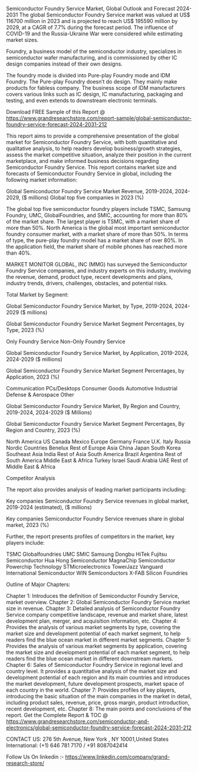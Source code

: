 Semiconductor Foundry Service Market, Global Outlook and Forecast 2024-2031
The global Semiconductor Foundry Service market was valued at US$ 116700 million in 2023 and is projected to reach US$ 195590 million by 2029, at a CAGR of 7.7% during the forecast period. The influence of COVID-19 and the Russia-Ukraine War were considered while estimating market sizes.

Foundry, a business model of the semiconductor industry, specializes in semiconductor wafer manufacturing, and is commissioned by other IC design companies instead of their own designs.

The foundry mode is divided into Pure-play Foundry mode and IDM Foundry. The Pure-play Foundry doesn’t do design. They mainly make products for fabless company. The business scope of IDM manufacturers covers various links such as IC design, IC manufacturing, packaging and testing, and even extends to downstream electronic terminals.

Download FREE Sample of this Report @ https://www.grandresearchstore.com/report-sample/global-semiconductor-foundry-service-forecast-2024-2031-212

This report aims to provide a comprehensive presentation of the global market for Semiconductor Foundry Service, with both quantitative and qualitative analysis, to help readers develop business/growth strategies, assess the market competitive situation, analyze their position in the current marketplace, and make informed business decisions regarding Semiconductor Foundry Service. This report contains market size and forecasts of Semiconductor Foundry Service in global, including the following market information:

Global Semiconductor Foundry Service Market Revenue, 2019-2024, 2024-2029, ($ millions)
Global top five companies in 2023 (%)

The global top five semiconductor foundry players include TSMC, Samsung Foundry, UMC, GlobalFoundries, and SMIC, accounting for more than 80% of the market share. The largest player is TSMC, with a market share of more than 50%. North America is the global most important semiconductor foundry consumer market, with a market share of more than 50%. In terms of type, the pure-play foundry model has a market share of over 80%. In the application field, the market share of mobile phones has reached more than 40%.

MARKET MONITOR GLOBAL, INC (MMG) has surveyed the Semiconductor Foundry Service companies, and industry experts on this industry, involving the revenue, demand, product type, recent developments and plans, industry trends, drivers, challenges, obstacles, and potential risks.

Total Market by Segment:

Global Semiconductor Foundry Service Market, by Type, 2019-2024, 2024-2029 ($ millions)

Global Semiconductor Foundry Service Market Segment Percentages, by Type, 2023 (%)

Only Foundry Service
Non-Only Foundry Service

Global Semiconductor Foundry Service Market, by Application, 2019-2024, 2024-2029 ($ millions)

Global Semiconductor Foundry Service Market Segment Percentages, by Application, 2023 (%)

Communication
PCs/Desktops
Consumer Goods
Automotive
Industrial
Defense & Aerospace
Other

Global Semiconductor Foundry Service Market, By Region and Country, 2019-2024, 2024-2029 ($ Millions)

Global Semiconductor Foundry Service Market Segment Percentages, By Region and Country, 2023 (%)

North America
US
Canada
Mexico
Europe
Germany
France
U.K.
Italy
Russia
Nordic Countries
Benelux
Rest of Europe
Asia
China
Japan
South Korea
Southeast Asia
India
Rest of Asia
South America
Brazil
Argentina
Rest of South America
Middle East & Africa
Turkey
Israel
Saudi Arabia
UAE
Rest of Middle East & Africa

Competitor Analysis

The report also provides analysis of leading market participants including:

Key companies Semiconductor Foundry Service revenues in global market, 2019-2024 (estimated), ($ millions)

Key companies Semiconductor Foundry Service revenues share in global market, 2023 (%)

Further, the report presents profiles of competitors in the market, key players include:

TSMC
Globalfoundries
UMC
SMIC
Samsung
Dongbu HiTek
Fujitsu Semiconductor
Hua Hong Semiconductor
MagnaChip Semiconductor
Powerchip Technology
STMicroelectronics
TowerJazz
Vanguard International Semiconductor
WIN Semiconductors
X-FAB Silicon Foundries

Outline of Major Chapters:

Chapter 1: Introduces the definition of Semiconductor Foundry Service, market overview.
Chapter 2: Global Semiconductor Foundry Service market size in revenue.
Chapter 3: Detailed analysis of Semiconductor Foundry Service company competitive landscape, revenue and market share, latest development plan, merger, and acquisition information, etc.
Chapter 4: Provides the analysis of various market segments by type, covering the market size and development potential of each market segment, to help readers find the blue ocean market in different market segments.
Chapter 5: Provides the analysis of various market segments by application, covering the market size and development potential of each market segment, to help readers find the blue ocean market in different downstream markets.
Chapter 6: Sales of Semiconductor Foundry Service in regional level and country level. It provides a quantitative analysis of the market size and development potential of each region and its main countries and introduces the market development, future development prospects, market space of each country in the world.
Chapter 7: Provides profiles of key players, introducing the basic situation of the main companies in the market in detail, including product sales, revenue, price, gross margin, product introduction, recent development, etc.
Chapter 8: The main points and conclusions of the report.
Get the Complete Report & TOC @ https://www.grandresearchstore.com/semiconductor-and-electronics/global-semiconductor-foundry-service-forecast-2024-2031-212

CONTACT US:
276 5th Avenue, New York , NY 10001,United States
International: (+1) 646 781 7170 / +91 8087042414

Follow Us On linkedin :- https://www.linkedin.com/company/grand-research-store/
